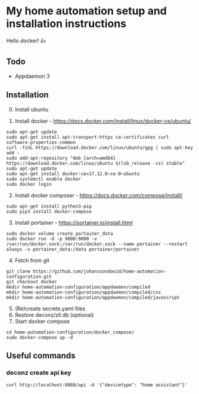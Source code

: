 # My home automation setup and installation instructions
Hello docker! :thumbsup:

## Todo
* Appdaemon 3

## Installation
0. Install ubuntu

1. Install docker - https://docs.docker.com/install/linux/docker-ce/ubuntu/
```
sudo apt-get update
sudo apt-get install apt-transport-https ca-certificates curl software-properties-common
curl -fsSL https://download.docker.com/linux/ubuntu/gpg | sudo apt-key add -
sudo add-apt-repository "deb [arch=amd64] https://download.docker.com/linux/ubuntu $(lsb_release -cs) stable"
sudo apt-get update
sudo apt-get install docker-ce=17.12.0~ce-0~ubuntu
sudo systemctl enable docker
sudo docker login   
```
2. Install docker composer - https://docs.docker.com/compose/install/
```
sudo apt-get install python3-pip
sudo pip3 install docker-compose
```

3. Install portainer - https://portainer.io/install.html
```
sudo docker volume create portainer_data
sudo docker run -d -p 9000:9000 -v /var/run/docker.sock:/var/run/docker.sock --name portainer --restart always -v portainer_data:/data portainer/portainer
```

4. Fetch from git
```
git clone https://github.com/johanssondavid/home-automation-configuration.git
git checkout docker
mkdir home-automation-configuration/appdaemon/compiled
mkdir home-automation-configuration/appdaemon/compiled/css
mkdir home-automation-configuration/appdaemon/compiled/javascript
```
5. (Re)create secrets.yaml files
6. Restore deconz/zll.db (optional)
6. Start docker compose

```
cd home-automation-configuration/docker_compose/
sudo docker-compose up -d
```


## Useful commands

### deconz create api key
```
curl http://localhost:8080/api -d '{"devicetype": "home assistant"}'
```
